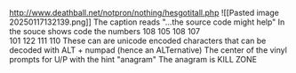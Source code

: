 http://www.deathball.net/notpron/nothing/hesgotitall.php
![[Pasted image 20250117132139.png]]
The caption reads "...the source code might help"
In the souce shows code the numbers 
108 105 108 107  
101 122 111 110
These can are unicode encoded characters that can be decoded with ALT + numpad (hence an ALTernative)
The center of the vinyl prompts for U/P with the hint "anagram"
The anagram is
KILL
ZONE